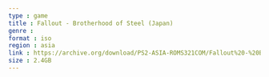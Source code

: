 ```yaml
---
type : game
title : Fallout - Brotherhood of Steel (Japan)
genre : 
format : iso
region : asia
link : https://archive.org/download/PS2-ASIA-ROMS321COM/Fallout%20-%20Brotherhood%20of%20Steel%20%28Japan%29.7z
size : 2.4GB
---
```

